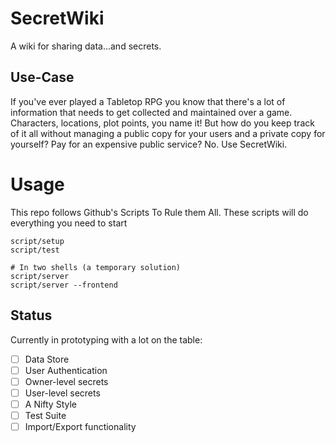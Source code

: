 # SecretWiki

A wiki for sharing data...and secrets.

## Use-Case

If you've ever played a Tabletop RPG you know that there's a lot of information
that needs to get collected and maintained over a game. Characters, locations,
plot points, you name it! But how do you keep track of it all without managing
a public copy for your users and a private copy for yourself? Pay for an
expensive public service? No. Use SecretWiki.


# Usage

This repo follows Github's Scripts To Rule them All. These scripts will do everything you need to start

```
script/setup
script/test

# In two shells (a temporary solution)
script/server
script/server --frontend
```

## Status

Currently in prototyping with a lot on the table:

- [ ] Data Store
- [ ] User Authentication
- [ ] Owner-level secrets
- [ ] User-level secrets
- [ ] A Nifty Style
- [ ] Test Suite
- [ ] Import/Export functionality
